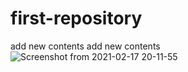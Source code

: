 # first-repository
add new contents
add new contents
![Screenshot from 2021-02-17 20-11-55](https://user-images.githubusercontent.com/60597598/108196571-983d0d80-715c-11eb-9e68-0b126ef12d73.png)

